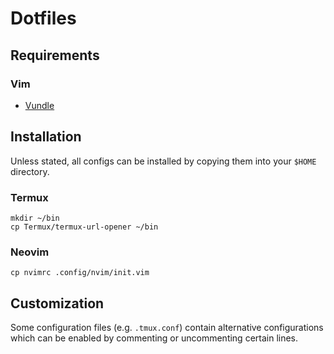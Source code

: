 # Dotfiles

## Requirements

### Vim
* [Vundle](https://github.com/VundleVim/Vundle.vim)

## Installation

Unless stated, all configs can be installed by copying them into your `$HOME` directory.

### Termux

```
mkdir ~/bin
cp Termux/termux-url-opener ~/bin
```

### Neovim
```
cp nvimrc .config/nvim/init.vim
```


## Customization

Some configuration files (e.g. `.tmux.conf`) contain alternative configurations which can be enabled by commenting or uncommenting certain lines.
